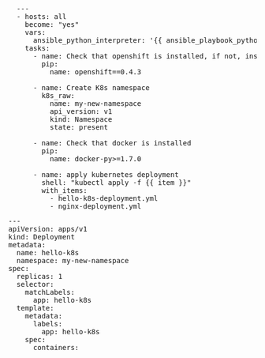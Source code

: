 <pre class="file"
 data-filename="./k8s_playbook.yml"
  data-target="replace">
  ---
  - hosts: all
    become: "yes"
    vars:
      ansible_python_interpreter: '{{ ansible_playbook_python }}'
    tasks:
      - name: Check that openshift is installed, if not, install it
        pip:
          name: openshift==0.4.3

      - name: Create K8s namespace
        k8s_raw:
          name: my-new-namespace
          api_version: v1
          kind: Namespace
          state: present

      - name: Check that docker is installed
        pip:
          name: docker-py>=1.7.0

      - name: apply kubernetes deployment
        shell: "kubectl apply -f {{ item }}"
        with_items:
          - hello-k8s-deployment.yml
          - nginx-deployment.yml
</pre>

<pre class="file"
 data-filename="./hello-k8s-deployment.yml"
  data-target="replace">
---
apiVersion: apps/v1
kind: Deployment
metadata:
  name: hello-k8s
  namespace: my-new-namespace
spec:
  replicas: 1
  selector:
    matchLabels:
      app: hello-k8s
  template:
    metadata:
      labels:
        app: hello-k8s
    spec:
      containers:
      - name: hello-k8s
        image: paulbouwer/hello-kubernetes:1.5
        ports:
        - containerPort: 8080
</pre>

<pre class="file"
 data-filename="./nginx-deployment.yml"
  data-target="replace">
- name: apply kubernetes deployment
      shell: "kubectl apply -f {{ lookup(item) }}"
      wait: true
      with_items:
        - hello-k8s-deployment.yml
        - nginx-deployment.yml

        ---
        apiVersion: apps/v1
        kind: Deployment
        metadata:
          name: nginx
          namespace: my-new-namespace
        spec:
          replicas: 1
          selector:
            matchLabels:
              app: nginx
          template:
            metadata:
              labels:
                app: nginx
            spec:
              containers:
              - name: nginx
                image: nginx:1.20-alpine
                ports:
                - containerPort: 8081
</pre>

`kubectl -n my-new-namespace get pods`{{execute}}
